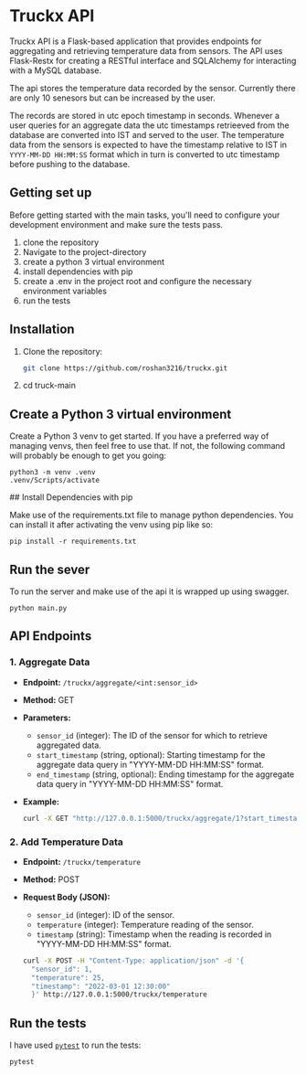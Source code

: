 # Truckx API

Truckx API is a Flask-based application that provides endpoints for aggregating and retrieving temperature data from sensors. The API uses Flask-Restx for creating a RESTful interface and SQLAlchemy for interacting with a MySQL database.

The api stores the temperature data recorded by the sensor. Currently there are only 10 senesors but can be increased by the user. <br/>

The records are stored in utc epoch timestamp in seconds. Whenever a user queries for an aggregate data the utc timestamps retrieeved from the database are converted into IST and served to the user. The temperature data from the sensors is expected to have the timestamp relative to IST in `YYYY-MM-DD HH:MM:SS` format which in turn is converted to utc timestamp before pushing to the database.


## Getting set up

Before getting started with the main tasks, you'll need to configure your
development environment and make sure the tests pass.

1. clone the repository
2. Navigate to the project-directory
3. create a python 3 virtual environment
4. install dependencies with pip
5. create a .env in the project root and configure the necessary environment variables
6. run the tests

## Installation

1. Clone the repository:

   ```bash
   git clone https://github.com/roshan3216/truckx.git
   ```

2. cd truck-main

## Create a Python 3 virtual environment

Create a Python 3 venv to get started. If you have a preferred way of managing
venvs, then feel free to use that. If not, the following command will probably
be enough to get you going:

```
python3 -m venv .venv
.venv/Scripts/activate
```

## Install Dependencies with pip

Make use of the requirements.txt file to manage python dependencies. You can install it after activating the venv using
pip like so:

```
pip install -r requirements.txt
```
## Run the sever

To run the server and make use of the api it is wrapped up using swagger.


```
python main.py
```

## API Endpoints

### 1. Aggregate Data

- **Endpoint:** `/truckx/aggregate/<int:sensor_id>`
- **Method:** GET
- **Parameters:**
  - `sensor_id` (integer): The ID of the sensor for which to retrieve aggregated data.
  - `start_timestamp` (string, optional): Starting timestamp for the aggregate data query in "YYYY-MM-DD HH:MM:SS" format.
  - `end_timestamp` (string, optional): Ending timestamp for the aggregate data query in "YYYY-MM-DD HH:MM:SS" format.
- **Example:**

   ```bash
   curl -X GET "http://127.0.0.1:5000/truckx/aggregate/1?start_timestamp=2024-02-18%2000:00:00&end_timestamp=2024-02-20%2000:00:00"
   ```

### 2. Add Temperature Data

- **Endpoint:** `/truckx/temperature`
- **Method:** POST
- **Request Body (JSON):**
  - `sensor_id` (integer): ID of the sensor.
  - `temperature` (integer): Temperature reading of the sensor.
  - `timestamp` (string): Timestamp when the reading is recorded in "YYYY-MM-DD HH:MM:SS" format.

  ```bash
  curl -X POST -H "Content-Type: application/json" -d '{
    "sensor_id": 1,
    "temperature": 25,
    "timestamp": "2022-03-01 12:30:00"
    }' http://127.0.0.1:5000/truckx/temperature
  ```

## Run the tests

I have used [`pytest`](https://pytest.org/) to run the tests:

```
pytest
```

